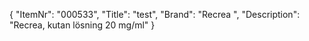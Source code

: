 {
  "ItemNr": "000533",
  "Title": "test",
  "Brand": "Recrea ",
  "Description": "Recrea, kutan lösning 20 mg/ml"
}